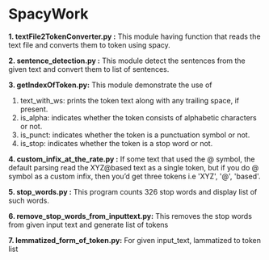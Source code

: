 # SpacyWork
**1. textFile2TokenConverter.py :** This module having function that reads the text file and converts them to token using spacy.

**2. sentence_detection.py :** This module detect the sentences from the given text and convert them to list of sentences.

**3. getIndexOfToken.py:** This module demonstrate the use of
   1. text_with_ws:  prints the token text along with any trailing space, if present.
2. is_alpha: indicates whether the token consists of alphabetic characters or not.
3. is_punct: indicates whether the token is a punctuation symbol or not.
4. is_stop: indicates whether the token is a stop word or not.

**4. custom_infix_at_the_rate.py :** If some text that used the @ symbol, the default parsing read the XYZ@based text as a single token, but if you do  @ symbol as a custom infix, then you’d get three tokens i.e 'XYZ', '@', 'based'.

**5. stop_words.py :** This program counts 326 stop words and display list of such words.

**6. remove_stop_words_from_inputtext.py:** This removes the stop words from given input text and generate list of tokens

**7. lemmatized_form_of_token.py:** For given input_text, lammatized to token list


